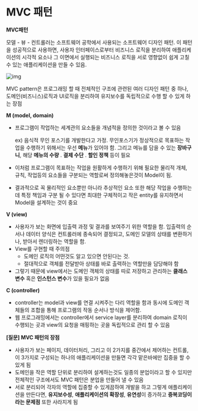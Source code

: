 # MVC 패턴

**MVC패턴**

모델 - 뷰 - 컨트롤러는 소프트웨어 공학에서 사용되는 소프트웨어 디자인 패턴. 이 패턴을 성공적으로 사용하면, 사용자 인터페이스로부터 비즈니스 로직을 분리하여 애플리케이션의 시각적 요소나 그 이면에서 실행되는 비즈니스 로직을 서로 영향없이 쉽게 고칠 수 있는 애플리케이션을 만들 수 있음.



![img](https://media.vlpt.us/images/ljinsk3/post/3bd5b520-3cab-4234-b658-bad9e68bd6ee/600px-Router-MVC-DB.svg.png)

MVC pattern은 프로그래밍 할 때 전체적인 구조에 관련된 여러 디자인 패턴 중 하나, 도메인(비즈니스)로직과 UI로직을 분리하여 유지보수를 독립적으로 수행 할 수 있게 하는 장점



**M (model, domain)**

- 프로그램이 작업하는 세계관의 요소들을 개념적을 정의한 것이라고 볼 수 있음

  ex) 음식적 무인 포스기를 개발한다고 가정. 무인포스기가 정상적으로 목표하는 작업을 수행하기 위해서는 우선 **메뉴**가 있어야 함. 그리고 메뉴를 담을 수 있는 **장바구니**, 해당 **메뉴의 수량** .  **결제 수단** . **할인 정책** 등이 필요

- 이처럼 프로그램이 목표하는 작업을 원활하게 수행하기 위해 필요한 물리적 개체, 규칙, 작업등의 요소들을 구분되는 역할로써 정의해놓은것이 Model이 됨.

- 결과적으로 꼭 물리적인 요소뿐만 아니라 추상적인 요소 또한 해당 작업을 수행하는데 특정 책임과 구분 될 수 있다면 최대한 구체적이고 작은 entity를 유지하면서 Model을 설계하는 것이 중요



**V (view)**

- 사용자가 보는 화면에 입출력 과정 및 결과를 보여주기 위한 역할을 함. 입출력의 순서나 데이터 양식은 컨트롤러에 종속되어 결정되고, 도메인 모델의 상태를 변환하거나, 받아서 렌더링하는 역할을 함.
- View를 구현할 때 주의점
  - 도메인 로직의 어떤것도 알고 있으면 안된다는 것. 
  - 절대적으로 객체를 전달받아 상태를 바로 출력하는 역할만을 담당해야 함
- 그렇기 때문에 view에서는 도메인 객체의 상태를 따로 저장하고 관리하는 **클래스 변수** 혹은 **인스턴스 변수**가 있을 필요가 없음



**C (controller)**

- controller는 model과 view를 연결 시켜주는 다리 역할을 함과 동시에 도메인 객체들의 조합을 통해 프로그램의 작동 순서나 방식을 제어함. 
- 웹 프로그래밍에서는 controller에서 service layer를 분리하여 domain 로직이 수행되는 곳과 view의 요청을 매핑하는 곳을 독립적으로 관리 할 수 있음



**[질문] MVC 패턴의 장점**

- 사용자가 보는 페이지, 데이터처리, 그리고 이 2가지를 중간에서 제어하는 컨트롤, 이 3가지로 구성되는 하나의 애플리케이션을 만들면 각각 맡은바에만 집중을 할 수 있게 됨
- 도메인을 작은 역할 단위로 분리하여 설계하는것도 일종의 분업이라고 할 수 있지만 전체적인 구조에서도 MVC 패턴은 분업을 만들어 낼 수 있음
- 서로 분리되어 각자의 역할에 집중할 수 있게끔하여 개발을 하고 그렇게 애플리케이션을 만든다면, **유지보수성**, **애플리케이션의 확장성**, **유연성**이 증가하고 **중복코딩이라는 문제점** 또한 사라지게 됨